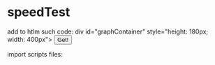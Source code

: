 # speedTest

add to htlm such code: 
div id="graphContainer" style="height: 180px; width: 400px">
   <button id="speedButton" onclick="getVal()"> Get!</button>
</div

import scripts files: 
<script src="./index.js"></script>
<script src="./lib/liteChart.js"></script>
